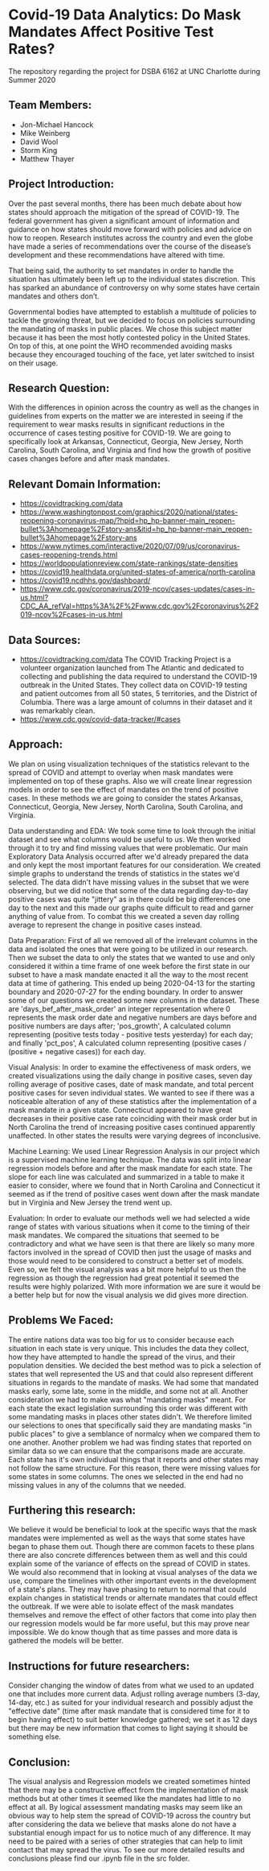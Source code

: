 # Covid-19 Data Analytics: Do Mask Mandates Affect Positive Test Rates?
The repository regarding the project for DSBA 6162 at UNC Charlotte during Summer 2020


## Team Members:
* Jon-Michael Hancock
* Mike Weinberg
* David Wool
* Storm King
* Matthew Thayer


## Project Introduction:
Over the past several months, there has been much debate about how states should approach the mitigation of the spread of COVID-19. The federal government has given a significant amount of information and guidance on how states should move forward with policies and advice on how to reopen. Research institutes across the country and even the globe have made a series of recommendations over the course of the disease’s development and these recommendations have altered with time. 

That being said, the authority to set mandates in order to handle the situation has ultimately been left up to the individual states discretion. This has sparked an abundance of controversy on why some states have certain mandates and others don’t.

Governmental bodies have attempted to establish a multitude of policies to tackle the growing threat, but we decided to focus on policies surrounding the mandating of masks in public places. We chose this subject matter because it has been the most hotly contested policy in the United States. On top of this, at one point the WHO recommended avoiding masks because they encouraged touching of the face, yet later switched to insist on their usage. 


## Research Question:
With the differences in opinion across the country as well as the changes in guidelines from experts on the matter we are interested in seeing if the requirement to wear masks results in significant reductions in the occurrence of cases testing positive for COVID-19. We are going to specifically look at Arkansas, Connecticut, Georgia, New Jersey, North Carolina, South Carolina, and Virginia and find how the growth of positive cases changes before and after mask mandates. 


## Relevant Domain Information:
* https://covidtracking.com/data
* https://www.washingtonpost.com/graphics/2020/national/states-reopening-coronavirus-map/?hpid=hp_hp-banner-main_reopen-bullet%3Ahomepage%2Fstory-ans&itid=hp_hp-banner-main_reopen-bullet%3Ahomepage%2Fstory-ans
* https://www.nytimes.com/interactive/2020/07/09/us/coronavirus-cases-reopening-trends.html
* https://worldpopulationreview.com/state-rankings/state-densities
* https://covid19.healthdata.org/united-states-of-america/north-carolina
* https://covid19.ncdhhs.gov/dashboard/
* https://www.cdc.gov/coronavirus/2019-ncov/cases-updates/cases-in-us.html?CDC_AA_refVal=https%3A%2F%2Fwww.cdc.gov%2Fcoronavirus%2F2019-ncov%2Fcases-in-us.html


## Data Sources:
* https://covidtracking.com/data
The COVID Tracking Project is a volunteer organization launched from The Atlantic and dedicated to collecting and publishing the data required to understand the COVID-19 outbreak in the United States. They collect data on COVID-19 testing and patient outcomes from all 50 states, 5 territories, and the District of Columbia.
There was a large amount of columns in their dataset and it was remarkably clean.
* https://www.cdc.gov/covid-data-tracker/#cases


## Approach:
We plan on using visualization techniques of the statistics relevant to the spread of COVID and attempt to overlay when mask mandates were implemented on top of these graphs. Also we will create linear regression models in order to see the effect of mandates on the trend of positive cases. In these methods we are going to consider the states Arkansas, Connecticut, Georgia, New Jersey, North Carolina, South Carolina, and Virginia.

Data understanding and EDA: 
We took some time to look through the initial dataset and see what columns would be useful to us. We then worked through it to try and find missing values that were problematic. Our main Exploratory Data Analysis occurred after we'd already prepared the data and only kept the most important features for our consideration. We created simple graphs to understand the trends of statistics in the states we'd selected. The data didn't have missing values in the subset that we were observing, but we did notice that some of the data regarding day-to-day positive cases was quite "jittery" as in there could be big differences one day to the next and this made our graphs quite difficult to read and garner anything of value from. To combat this we created a seven day rolling average to represent the change in positive cases instead. 

Data Preparation:
First of all we removed all of the irrelevant columns in the data and isolated the ones that were going to be utilized in our research. Then we subset the data to only the states that we wanted to use and only considered it within a time frame of one week before the first state in our subset to have a mask mandate enacted it all the way to the most recent data at time of gathering. This ended up being 2020-04-13 for the starting boundary and  2020-07-27 for the ending boundary. In order to answer some of our questions we created some new columns in the dataset. These are 'days_bef_after_mask_order' an integer representation where 0 represents the mask order date and negative numbers are days before and positive numbers are days after; 'pos_growth',  A calculated column representing (positive tests today - positive tests yesterday) for each day; and finally 'pct_pos', A calculated column representing (positive cases / (positive + negative cases)) for each day.

Visual Analysis:
In order to examine the effectiveness of mask orders, we created visualizations using the daily change in positive cases, seven day rolling average of positive cases, date of mask mandate, and total percent positive cases for seven individual states. We wanted to see if there was a noticeable alteration of any of these statistics after the implementation of a mask mandate in a given state. Connecticut appeared to have great decreases in their positive case rate coinciding with their mask order but in North Carolina the trend of increasing positive cases continued apparently unaffected. In other states the results were varying degrees of inconclusive.

Machine Learning:
We used Linear Regression Analysis in our project which is a supervised machine learning technique. The data was split into linear regression models before and after the mask mandate for each state. The slope for each line was calculated and summarized in a table to make it easier to consider, where we found that in North Carolina and Connecticut it seemed as if the trend of positive cases went down after the mask mandate but in Virginia and New Jersey the trend went up. 

Evaluation:
In order to evaluate our methods well we had selected a wide range of states with various situations when it come to the timing of their mask mandates. We compared the situations that seemed to be contradictory and what we have seen is that there are likely so many more factors involved in the spread of COVID then just the usage of masks and those would need to be considered to construct a better set of models. Even so, we felt the visual analysis was a bit more helpful to us then the regression as though the regression had great potential it seemed the results were highly polarized. With more information we are sure it would be a better help but for now the visual analysis we did gives more direction. 


## Problems We Faced:
The entire nations data was too big for us to consider because each situation in each state is very unique. This includes the data they collect, how they have attempted to handle the spread of the virus, and their population densities. We decided the best method was to pick a selection of states that well represented the US and that could also represent different situations in regards to the mandate of masks. We had some that mandated masks early, some late, some in the middle, and some not at all. Another consideration we had to make was what "mandating masks" meant. For each state the exact legislation surrounding this order was different with some mandating masks in places other states didn't. We therefore limited our selections to ones that specifically said they are mandating masks "in public places" to give a semblance of normalcy when we compared them to one another. Another problem we had was finding states that reported on similar data so we can ensure that the comparisons made are accurate. Each state has it's own individual things that it reports and other states may not follow the same structure. For this reason, there were missing values for some states in some columns. The ones we selected in the end had no missing values in any of the columns that we needed.


## Furthering this research: 
We believe it would be beneficial to look at the specific ways that the mask mandates were implemented as well as the ways that some states have began to phase them out. Though there are common facets to these plans there are also concrete differences between them as well and this could explain some of the variance of effects on the spread of COVID in states. We would also recommend that in looking at visual analyses of the data we use, compare the timelines with other important events in the development of a state's plans. They may have phasing to return to normal that could explain changes in statistical trends or alternate mandates that could effect the outbreak. If we were able to isolate effect of the mask mandates themselves and remove the effect of other factors that come into play then our regression models would be far more useful, but this may prove near impossible. We do know though that as time passes and more data is gathered the models will be better. 


## Instructions for future researchers: 
Consider changing the window of dates from what we used to an updated one that includes more current data. Adjust rolling average numbers (3-day, 14-day, etc.) as suited for your individual research and possibly adjust the "effective date" (time after mask mandate that is considered time for it to begin having effect) to suit better knowledge gathered; we set it as 12 days but there may be new information that comes to light saying it should be something else. 


## Conclusion:
The visual analysis and Regression models we created sometimes hinted that there may be a constructive effect from the implementation of mask methods but at other times it seemed like the mandates had little to no effect at all. By logical assessment mandating masks may seem like an obvious way to help stem the spread of COVID-19 across the country but after considering the data we believe that masks alone do not have a substantial enough impact for us to notice much of any difference. It may need to be paired with a series of other strategies that can help to limit contact that may spread the virus. To see our more detailed results and conclusions please find our .ipynb file in the src folder.
